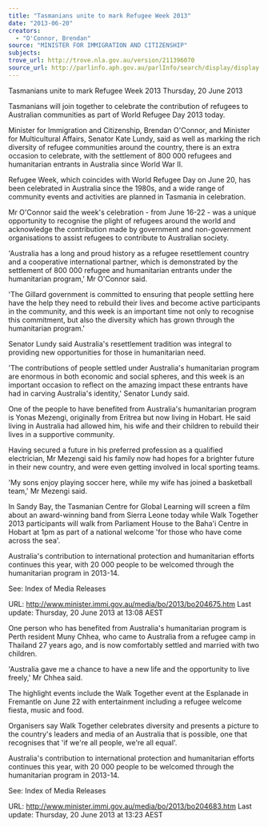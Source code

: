 ```yaml
---
title: "Tasmanians unite to mark Refugee Week 2013"
date: "2013-06-20"
creators:
  - "O'Connor, Brendan"
source: "MINISTER FOR IMMIGRATION AND CITIZENSHIP"
subjects:
trove_url: http://trove.nla.gov.au/version/211396070
source_url: http://parlinfo.aph.gov.au/parlInfo/search/display/display.w3p;query=Id%3A%22media/pressrel/2802578%22
---
```


 

 

 Tasmanians unite to mark Refugee Week 2013  Thursday, 20 June 2013 

 Tasmanians will join together to celebrate the contribution of refugees to Australian  communities as part of World Refugee Day 2013 today. 

 Minister for Immigration and Citizenship, Brendan O'Connor, and Minister for  Multicultural Affairs, Senator Kate Lundy, said as well as marking the rich diversity of  refugee communities around the country, there is an extra occasion to celebrate,  with the settlement of 800 000 refugees and humanitarian entrants in Australia since  World War II. 

 Refugee Week, which coincides with World Refugee Day on June 20, has been  celebrated in Australia since the 1980s, and a wide range of community events and  activities are planned in Tasmania in celebration. 

 Mr O'Connor said the week's celebration - from June 16-22 - was a unique  opportunity to recognise the plight of refugees around the world and acknowledge  the contribution made by government and non-government organisations to assist  refugees to contribute to Australian society. 

 'Australia has a long and proud history as a refugee resettlement country and a  cooperative international partner, which is demonstrated by the settlement of 800  000 refugee and humanitarian entrants under the humanitarian program,' Mr  O'Connor said. 

 'The Gillard government is committed to ensuring that people settling here have the  help they need to rebuild their lives and become active participants in the  community, and this week is an important time not only to recognise this  commitment, but also the diversity which has grown through the humanitarian  program.' 

 Senator Lundy said Australia's resettlement tradition was integral to providing new  opportunities for those in humanitarian need. 

 'The contributions of people settled under Australia's humanitarian program are  enormous in both economic and social spheres, and this week is an important  occasion to reflect on the amazing impact these entrants have had in carving  Australia's identity,' Senator Lundy said. 

 One of the people to have benefited from Australia's humanitarian program is Yonas  Mezengi, originally from Eritrea but now living in Hobart. He said living in Australia  had allowed him, his wife and their children to rebuild their lives in a supportive  community. 

 Having secured a future in his preferred profession as a qualified electrician, Mr  Mezengi said his family now had hopes for a brighter future in their new country, and  were even getting involved in local sporting teams. 

 'My sons enjoy playing soccer here, while my wife has joined a basketball team,' Mr  Mezengi said. 

 In Sandy Bay, the Tasmanian Centre for Global Learning will screen a film about an  award-winning band from Sierra Leone today while Walk Together 2013 participants  will walk from Parliament House to the Baha'i Centre in Hobart at 1pm as part of a  national welcome 'for those who have come across the sea'. 

 Australia's contribution to international protection and humanitarian efforts continues  this year, with 20 000 people to be welcomed through the humanitarian program in  2013-14. 

 

 See: Index of Media Releases 

 URL: http://www.minister.immi.gov.au/media/bo/2013/bo204675.htm  Last update: Thursday, 20 June 2013 at 13:08 AEST 

 One person who has benefited from Australia's humanitarian program is Perth  resident Muny Chhea, who came to Australia from a refugee camp in Thailand 27  years ago, and is now comfortably settled and married with two children. 

 'Australia gave me a chance to have a new life and the opportunity to live freely,' Mr  Chhea said. 

 The highlight events include the Walk Together event at the Esplanade in Fremantle  on June 22 with entertainment including a refugee welcome fiesta, music and food. 

 Organisers say Walk Together celebrates diversity and presents a picture to the  country's leaders and media of an Australia that is possible, one that recognises that  'if we're all people, we're all equal'. 

 Australia's contribution to international protection and humanitarian efforts continues  this year, with 20 000 people to be welcomed through the humanitarian program in  2013-14. 

 

 See: Index of Media Releases 

 URL: http://www.minister.immi.gov.au/media/bo/2013/bo204683.htm  Last update: Thursday, 20 June 2013 at 13:23 AEST 

 

